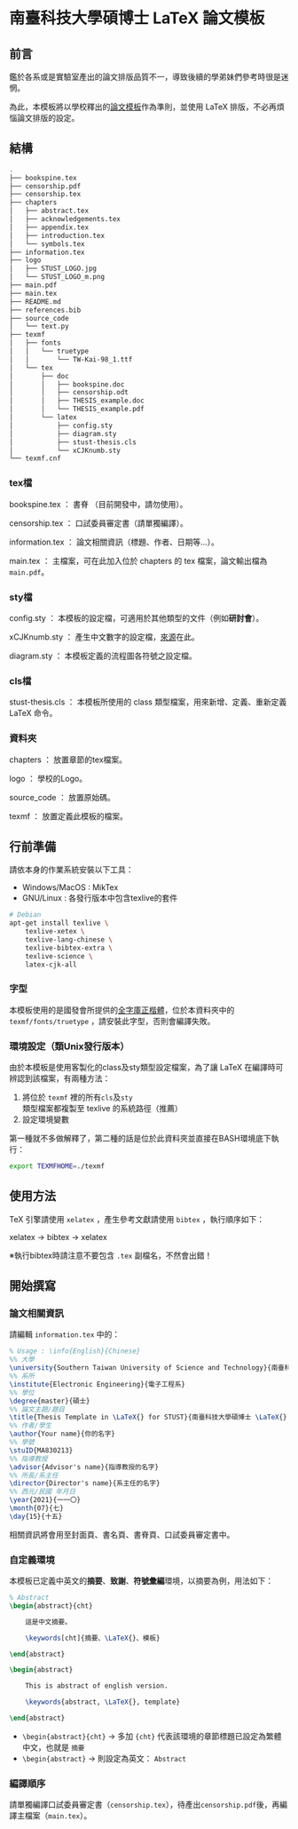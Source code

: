 # 南臺科技大學碩博士 LaTeX 論文模板

## 前言

鑑於各系或是實驗室產出的論文排版品質不一，導致後續的學弟妹們參考時很是迷惘。

為此，本模板將以學校釋出的[論文模板](./texmf/doc/THESIS_example.pdf)作為準則，並使用 LaTeX 排版，不必再煩惱論文排版的設定。

## 結構

```bash
.
├── bookspine.tex
├── censorship.pdf
├── censorship.tex
├── chapters
│   ├── abstract.tex
│   ├── acknowledgements.tex
│   ├── appendix.tex
│   ├── introduction.tex
│   └── symbols.tex
├── information.tex
├── logo
│   ├── STUST_LOGO.jpg
│   └── STUST_LOGO_m.png
├── main.pdf
├── main.tex
├── README.md
├── references.bib
├── source_code
│   └── text.py
├── texmf
│   ├── fonts
│   │   └── truetype
│   │       └── TW-Kai-98_1.ttf
│   └── tex
│       ├── doc
│       │   ├── bookspine.doc
│       │   ├── censorship.odt
│       │   ├── THESIS_example.doc
│       │   └── THESIS_example.pdf
│       └── latex
│           ├── config.sty
│           ├── diagram.sty
│           ├── stust-thesis.cls
│           └── xCJKnumb.sty
└── texmf.cnf

```

### tex檔

bookspine.tex ： 書脊 （目前開發中，請勿使用）。

censorship.tex  ： 口試委員審定書（請單獨編譯）。

information.tex ： 論文相關資訊（標題、作者、日期等...）。

main.tex ： 主檔案，可在此加入位於 chapters 的 tex 檔案，論文輸出檔為 `main.pdf`。

### sty檔

config.sty ： 本模板的設定檔，可適用於其他類型的文件（例如**研討會**）。

xCJKnumb.sty ： 產生中文數字的設定檔，[來源](http://latex.ustc.googlepages.com/xCJKnumb.tar.gz)在此。

diagram.sty ： 本模板定義的流程圖各符號之設定檔。

### cls檔

stust-thesis.cls ： 本模板所使用的 class 類型檔案，用來新增、定義、重新定義 LaTeX 命令。

### 資料夾

chapters ： 放置章節的tex檔案。

logo ： 學校的Logo。

source_code ： 放置原始碼。

texmf ： 放置定義此模板的檔案。

## 行前準備

請依本身的作業系統安裝以下工具：

- Windows/MacOS : MikTex
- GNU/Linux : 各發行版本中包含texlive的套件

```bash
# Debian
apt-get install texlive \
	texlive-xetex \
	texlive-lang-chinese \
	texlive-bibtex-extra \
	texlive-science \
	latex-cjk-all
```

### 字型

本模板使用的是國發會所提供的[全字庫正楷體](https://data.gov.tw/dataset/5961)，位於本資料夾中的 `texmf/fonts/truetype` ，請安裝此字型，否則會編譯失敗。

### 環境設定（類Unix發行版本）

由於本模板是使用客製化的class及sty類型設定檔案，為了讓 LaTeX 在編譯時可辨認到該檔案，有兩種方法：

1. 將位於 `texmf` 裡的所有`cls`及`sty`類型檔案都複製至 texlive 的系統路徑（推薦）
2. 設定環境變數

第一種就不多做解釋了，第二種的話是位於此資料夾並直接在BASH環境底下執行：

```bash
export TEXMFHOME=./texmf
```

## 使用方法

TeX 引擎請使用 `xelatex` ，產生參考文獻請使用 `bibtex` ，執行順序如下：

xelatex → bibtex → xelatex

※執行bibtex時請注意不要包含 ` .tex ` 副檔名，不然會出錯！

## 開始撰寫

### 論文相關資訊

請編輯 `information.tex` 中的：

```tex
% Usage : \info{English}{Chinese}
%% 大學
\university{Southern Taiwan University of Science and Technology}{南臺科技大學}
%% 系所
\institute{Electronic Engineering}{電子工程系}
%% 學位
\degree{master}{碩士}
%% 論文主題/題目
\title{Thesis Template in \LaTeX{} for STUST}{南臺科技大學碩博士 \LaTeX{} 論文模板}
%% 作者/學生
\author{Your name}{你的名字}
%% 學號
\stuID{MA830213}
%% 指導教授
\advisor{Advisor's name}{指導教授的名字}
%% 所長/系主任
\director{Director's name}{系主任的名字}
%% 西元/民國 年月日
\year{2021}{一一〇}
\month{07}{七}
\day{15}{十五}
```

相關資訊將會用至封面頁、書名頁、書脊頁、口試委員審定書中。

### 自定義環境

本模板已定義中英文的**摘要**、**致謝**、**符號彙編**環境，以摘要為例，用法如下：

```tex
% Abstract
\begin{abstract}{cht}

    這是中文摘要。

    \keywords[cht]{摘要、\LaTeX{}、模板}

\end{abstract}

\begin{abstract}

    This is abstract of english version.

    \keywords{abstract, \LaTeX{}, template}

\end{abstract}
```

- `\begin{abstract}{cht}` → 多加 `{cht}` 代表該環境的章節標題已設定為繁體中文，也就是 `摘要`
- `\begin{abstract}` → 則設定為英文： `Abstract`

### 編譯順序

請單獨編譯口試委員審定書（`censorship.tex`），待產出`censorship.pdf`後，再編譯主檔案（`main.tex`）。
